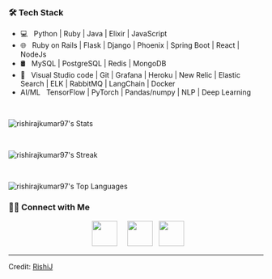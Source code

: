 <h3>🛠 Tech Stack</h3>

- 💻 &nbsp; Python | Ruby | Java | Elixir | JavaScript 
- 🌐 &nbsp; Ruby on Rails | Flask | Django | Phoenix | Spring Boot | React | NodeJs
- 🛢 &nbsp; MySQL | PostgreSQL | Redis | MongoDB
- 🔧 &nbsp;  Visual Studio code | Git | Grafana | Heroku | New Relic | Elastic Search | ELK | RabbitMQ | LangChain | Docker
- AI/ML &nbsp; TensorFlow | PyTorch | Pandas/numpy | NLP | Deep Learning 



</br>

![rishirajkumar97's Stats](https://github-readme-stats.vercel.app/api?username=rishirajkumar97&theme=dracula&show_icons=true&hide_border=true&count_private=true)

</br>

![rishirajkumar97's Streak](https://github-readme-streak-stats.herokuapp.com/?user=rishirajkumar97&theme=dracula&hide_border=true)

</br>

![rishirajkumar97's Top Languages](https://github-readme-stats.vercel.app/api/top-langs/?username=rishirajkumar97&theme=dracula&show_icons=true&hide_border=true&layout=compact)

<h3> 🤝🏻 Connect with Me </h3>

<p align="center">
&nbsp; <a href="https://twitter.com/lordrishi007" target="_blank" rel="noopener noreferrer"><img src="https://img.icons8.com/plasticine/100/000000/twitter.png" width="50" /></a> 
&nbsp; 
&nbsp; <a href="https://www.linkedin.com/in/rishijawahar/" target="_blank" rel="noopener noreferrer"><img src="https://img.icons8.com/plasticine/100/000000/linkedin.png" width="50" /></a>
&nbsp; <a href="mailto:jrishirajkumar@gmail.com" target="_blank" rel="noopener noreferrer"><img src="https://img.icons8.com/plasticine/100/000000/gmail.png"  width="50" /></a>
</p>


----
Credit: [RishiJ](https://github.com/rishirajkumar97)

